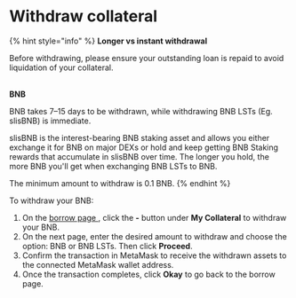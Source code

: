 # Withdraw collateral

{% hint style="info" %}
**Longer vs instant withdrawal**

Before withdrawing, please ensure your outstanding loan is repaid to avoid liquidation of your collateral.

\
**BNB**

BNB takes 7–15 days to be withdrawn, while withdrawing BNB LSTs (Eg. slisBNB) is immediate.

slisBNB is the interest-bearing BNB staking asset and allows you either exchange it for BNB on major DEXs or hold and keep getting BNB Staking rewards that accumulate in slisBNB over time. The longer you hold, the more BNB you'll get when exchanging BNB LSTs to BNB.



The minimum amount to withdraw is 0.1 BNB.
{% endhint %}

To withdraw your BNB:

1. On the [borrow page ](https://helio.money/app/loans/), click the **-** button under **My Collateral** to withdraw your BNB.
2. On the next page, enter the desired amount to withdraw and choose the option: BNB or BNB LSTs. Then click **Proceed**.
3. Confirm the transaction in MetaMask to receive the withdrawn assets to the connected MetaMask wallet address.
4. Once the transaction completes, click **Okay** to go back to the borrow page.
